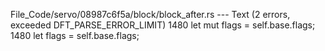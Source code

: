 File_Code/servo/08987c6f5a/block/block_after.rs --- Text (2 errors, exceeded DFT_PARSE_ERROR_LIMIT)
1480         let mut flags = self.base.flags;                                                                                                                1480         let flags = self.base.flags;

